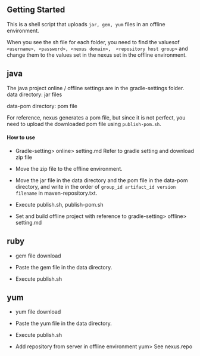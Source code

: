 ## Getting Started
This is a shell script that uploads `jar, gem, yum` files in an offline environment.

When you see the sh file for each folder, you need to find the values ​​of `<username>, <password>, <nexus domain>, 
<repository host group>` and change them to the values ​​set in the nexus set in the offline environment.

## java
The java project online / offline settings are in the gradle-settings folder.
 
data directory: jar files

data-pom directory: pom file

For reference, nexus generates a pom file, but since it is not perfect, you need to upload the downloaded pom file 
using `publish-pom.sh`.

#### How to use
* Gradle-setting> online> setting.md Refer to gradle setting and download zip file

* Move the zip file to the offline environment.

* Move the jar file in the data directory and the pom file in the data-pom directory, 
and write in the order of `group_id artifact_id version filename` in maven-repository.txt.

* Execute publish.sh, publish-pom.sh

* Set and build offline project with reference to gradle-setting> offline> setting.md

## ruby
* gem file download

* Paste the gem file in the data directory.

* Execute publish.sh

## yum
* yum file download

* Paste the yum file in the data directory.

* Execute publish.sh

* Add repository from server in offline environment yum> See nexus.repo
